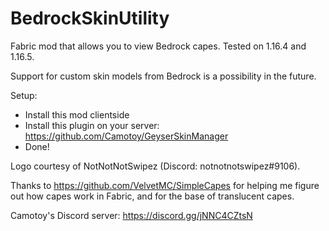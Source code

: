# BedrockSkinUtility

Fabric mod that allows you to view Bedrock capes. Tested on 1.16.4 and 1.16.5. 

Support for custom skin models from Bedrock is a possibility in the future.

Setup:

- Install this mod clientside
- Install this plugin on your server: https://github.com/Camotoy/GeyserSkinManager
- Done!

Logo courtesy of NotNotNotSwipez (Discord: notnotnotswipez#9106).

Thanks to https://github.com/VelvetMC/SimpleCapes for helping me figure out how capes work in Fabric, and for the base of translucent capes.

Camotoy's Discord server: https://discord.gg/jNNC4CZtsN
